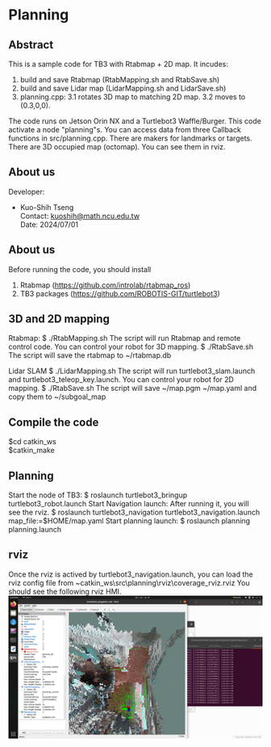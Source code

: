 
# Planning


## Abstract
This is a sample code for TB3 with Rtabmap + 2D map.
It incudes:
1. build and save Rtabmap (RtabMapping.sh and RtabSave.sh)
2. build and save Lidar map (LidarMapping.sh and LidarSave.sh)
3. planning.cpp:
3.1 rotates 3D map to matching 2D map.
3.2 moves to (0.3,0,0).

The code runs on Jetson Orin NX and a Turtlebot3 Waffle/Burger.
This code activate a node "planning"s. 
You can access data from three Callback functions in src/planning.cpp.
There are makers for landmarks or targets. 
There are 3D occupied map (octomap).
You can see them in rviz.

## About us

Developer:   
* Kuo-Shih Tseng   
Contact: kuoshih@math.ncu.edu.tw   
Date: 2024/07/01  

## About us
Before running the code,
you should install
1. Rtabmap  (https://github.com/introlab/rtabmap_ros)
2. TB3 packages (https://github.com/ROBOTIS-GIT/turtlebot3)

## 3D and 2D mapping
Rtabmap:
$ ./RtabMapping.sh
The script will run Rtabmap and remote control code.
You can control your robot for 3D mapping.
$ ./RtabSave.sh
The script will save the rtabmap to ~/rtabmap.db

Lidar SLAM
$ ./LidarMapping.sh
The script will run turtlebot3_slam.launch and turtlebot3_teleop_key.launch.
You can control your robot for 2D mapping.
$ ./RtabSave.sh
The script will save ~/map.pgm ~/map.yaml and copy them to ~/subgoal_map

## Compile the code
$cd catkin_ws  
$catkin_make  

## Planning
Start the node of TB3:
$ roslaunch turtlebot3_bringup turtlebot3_robot.launch
Start Navigation launch:
After running it, you will see the rviz.
$ roslaunch turtlebot3_navigation turtlebot3_navigation.launch map_file:=$HOME/map.yaml
Start planning launch:
$ roslaunch planning planning.launch


## rviz
Once the rviz is actived by turtlebot3_navigation.launch,
you can load the rviz config file from ~catkin_ws\src\planning\rviz\coverage_rviz.rviz
You should see the following rviz HMI. 
![alt text](https://github.com/kuoshih/Planning/blob/main/Screenshot.png)  

